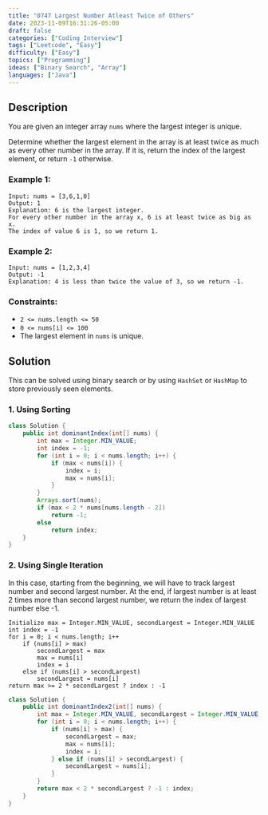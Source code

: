 ```yaml
---
title: "0747 Largest Number Atleast Twice of Others"
date: 2023-11-09T16:31:26-05:00
draft: false
categories: ["Coding Interview"]
tags: ["Leetcode", "Easy"]
difficulty: ["Easy"]
topics: ["Programming"]
ideas: ["Binary Search", "Array"]
languages: ["Java"]
---
```


## Description

You are given an integer array `nums` where the largest integer is unique.

Determine whether the largest element in the array is at least twice as much as every other number in the array. If it is, return the index of the largest element, or return `-1` otherwise.

### Example 1:

```
Input: nums = [3,6,1,0]
Output: 1
Explanation: 6 is the largest integer.
For every other number in the array x, 6 is at least twice as big as x.
The index of value 6 is 1, so we return 1.
```

### Example 2:

```
Input: nums = [1,2,3,4]
Output: -1
Explanation: 4 is less than twice the value of 3, so we return -1.
``` 

### Constraints:

- `2 <= nums.length <= 50`
- `0 <= nums[i] <= 100`
- The largest element in `nums` is unique.

## Solution

This can be solved using binary search or by using `HashSet` or `HashMap` to store previously seen elements.

### 1. Using Sorting

```java
class Solution {
    public int dominantIndex(int[] nums) {
        int max = Integer.MIN_VALUE;
        int index = -1;
        for (int i = 0; i < nums.length; i++) {
            if (max < nums[i]) {
                index = i;
                max = nums[i];
            }
        }
        Arrays.sort(nums);
        if (max < 2 * nums[nums.length - 2])
            return -1;
        else
            return index;
    }
}
```

### 2. Using Single Iteration

In this case, starting from the beginning, we will have to track largest number and second largest number. At the end, if largest number is at least 2 times more than second largest number, we return the index of largest number else -1.

```pseudocode
Initialize max = Integer.MIN_VALUE, secondLargest = Integer.MIN_VALUE
int index = -1
for i = 0; i < nums.length; i++
    if (nums[i] > max)
        secondLargest = max
        max = nums[i]
        index = i
    else if (nums[i] > secondLargest)
        secondLargest = nums[i]
return max >= 2 * secondLargest ? index : -1
```

```java
class Solution {
    public int dominantIndex2(int[] nums) {
        int max = Integer.MIN_VALUE, secondLargest = Integer.MIN_VALUE, index = -1;
        for (int i = 0; i < nums.length; i++) {
            if (nums[i] > max) {
                secondLargest = max;
                max = nums[i];
                index = i;
            } else if (nums[i] > secondLargest) {
                secondLargest = nums[i];
            }
        }
        return max < 2 * secondLargest ? -1 : index;
    }
}
```